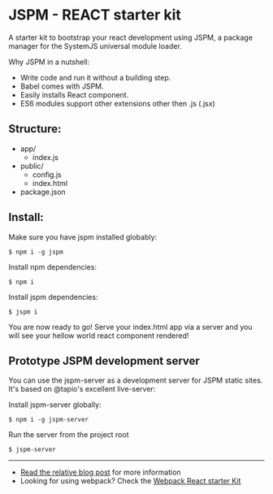 JSPM - REACT starter kit
===========================

A starter kit to bootstrap your react development using JSPM, a package manager for the SystemJS universal module loader.

Why JSPM in a nutshell:

- Write code and run it without a building step.
- Babel comes with JSPM.
- Easily installs React component.
- ES6 modules support other extensions other then .js (.jsx)

## Structure:

- app/
  - index.js
- public/
  - config.js
  - index.html
- package.json

## Install:

Make sure you have jspm installed globably:

`$ npm i -g jspm`

Install npm dependencies:

`$ npm i`

Install jspm dependencies:

`$ jspm i`

You are now ready to go! Serve your index.html app via a server and you will see your hellow world react component rendered!

## Prototype JSPM development server

You can use the jspm-server as a development server for JSPM static sites. It's based on @tapio's excellent live-server:

Install jspm-server globally:

`$ npm i -g jspm-server`

Run the server from the project root

`$ jspm-server`

***

- [Read the relative blog post](http://nick.balestra.ch/2015/up-and-running-with-jspm-for-react/) for more information
- Looking for using webpack? Check the [Webpack React starter Kit](https://github.com/nickbalestra/webpack-react-starterKit)

